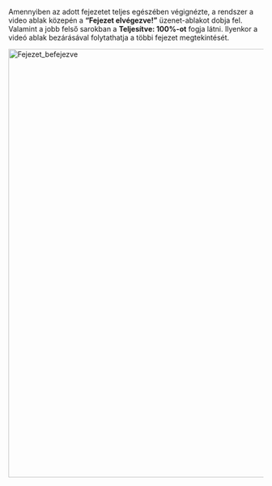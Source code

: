 Amennyiben az adott fejezetet teljes egészében végignézte, a rendszer a video ablak közepén a **“Fejezet elvégezve!”** üzenet-ablakot dobja fel. 
Valamint a jobb felső sarokban a **Teljesítve: 100%-ot** fogja látni. Ilyenkor a videó ablak bezárásával folytathatja a többi fejezet megtekintését.

<img width="1489" height="845" alt="Fejezet_befejezve" src="https://github.com/user-attachments/assets/075432bb-8eb0-4593-8a00-7c402f2e358b" />
